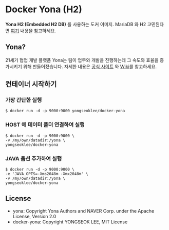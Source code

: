 # Docker Yona (H2)
**Yona H2 (Embedded H2 DB)** 를 사용하는 도커 이미지. MariaDB 와 H2 고민된다면 [여기](https://github.com/yona-projects/yona#yona-배포판) 내용을 참고하세요.

## Yona?
21세기 협업 개발 플랫폼
Yona는 팀이 업무와 개발을 진행하는데 그 속도와 효율을 증가시키기 위해 만들어졌습니다.
자세한 내용은 [공식 사이트](https://github.com/yona-projects/yona) 와 [Wiki](https://github.com/yona-projects/yona/wiki)를 참고하세요.

## 컨테이너 시작하기
### 가장 간단한 실행
```
$ docker run -d -p 9000:9000 yongseoklee/docker-yona
```

### HOST 에 데이터 폴더 연결하여 실행
```
$ docker run -d -p 9000:9000 \
-v /my/own/datadir:/yona \
yongseoklee/docker-yona
```

### JAVA 옵션 추가하여 실행
```
$ docker run -d -p 9000:9000 \
-e 'JAVA_OPTS=-Xms2048m -Xmx2048m' \
-v /my/own/datadir:/yona \
yongseoklee/docker-yona
```

## License
* yona: Copyright Yona Authors and NAVER Corp. under the Apache License, Version 2.0
* docker-yona: Copyright YONGSEOK LEE, MIT License

